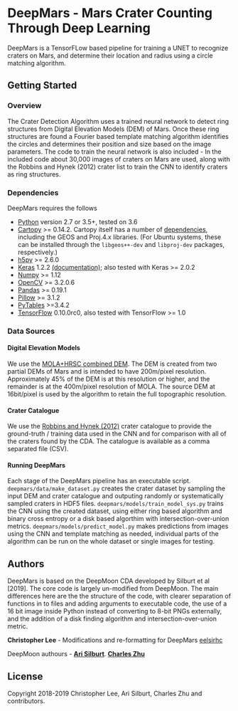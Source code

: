 # DeepMars - Mars Crater Counting Through Deep Learning

DeepMars is a TensorFLow based pipeline for training a UNET to recognize craters
on Mars, and determine their location and radius using a circle matching algorithm.

## Getting Started

### Overview

The Crater Detection Algorithm uses a trained neural network to detect ring structures from Digital Elevation Models (DEM) of Mars. Once these ring structures are found a Fourier based template matching algorithm identifies the circles and determines their position and size based on the image parameters. The code to train the neural network is also included - In the included code about 30,000 images of craters on Mars are used, along with the Robbins and Hynek (2012) crater list to train the CNN to identify craters as ring structures.

### Dependencies

DeepMars requires the follows

- [Python](https://www.python.org/) version 2.7 or 3.5+, tested on 3.6
- [Cartopy](http://scitools.org.uk/cartopy/) >= 0.14.2.  Cartopy itself has a
number of [dependencies](http://scitools.org.uk/cartopy/docs/latest/installing.html#installing),
including the GEOS and Proj.4.x libraries.  (For Ubuntu systems, these can be
installed through the `libgeos++-dev` and `libproj-dev` packages,
respectively.)
- [h5py](http://www.h5py.org/) >= 2.6.0
- [Keras](https://keras.io/) 1.2.2 [(documentation)](https://faroit.github.io/keras-docs/1.2.2/);
  also tested with Keras >= 2.0.2
- [Numpy](http://www.numpy.org/) >= 1.12
- [OpenCV](https://pypi.python.org/pypi/opencv-python) >= 3.2.0.6
- [Pandas](https://pandas.pydata.org/) >= 0.19.1
- [Pillow](https://python-pillow.org/) >= 3.1.2
- [PyTables](http://www.pytables.org/) >=3.4.2
- [TensorFlow](https://www.tensorflow.org/) 0.10.0rc0, also tested with
  TensorFlow >= 1.0

### Data Sources

#### Digital Elevation Models

We use the [MOLA+HRSC combined DEM][molahrsc]. The DEM is created from two partial DEMs of Mars and is intended to have 200m/pixel resolution. Approximately 45% of the DEM is at this resolution or higher, and the remainder is at the 400m/pixel resolution of MOLA. The source DEM at 16bit/pixel is used by the algorithm to retain the full topographic resolution. 


#### Crater Catalogue

We use the [Robbins and Hynek (2012)][robbins] crater catalogue to provide the ground-truth / training data used in the CNN and for comparison with all of the craters found by the CDA. The catalogue is available as a comma separated file (CSV). 

#### Running DeepMars

Each stage of the DeepMars pipeline has an executable script. `deepmars/data/make_dataset.py` creates the crater dataset by sampling the input DEM and crater catalogue and outputing randomly or systematically sampled craters in HDF5 files. `deepmars/models/train_model_sys.py` trains the CNN using the created dataset, using either ring based algorithm and binary cross entropy or a disk based algorthim with intersection-over-union metrics. `deepmars/models/predict_model.py` makes predictions from images using the CNN and template matching as needed, individual parts of the algorithm can be run on the whole dataset or single images for testing.

## Authors

DeepMars is based on the DeepMoon CDA developed by Silburt et al [2019]. The core code is largely un-modified from DeepMoon. The main differences here are the the structure of the code, with clearer separation of functions in to files and adding arguments to executable code, the use of a 16 bit image inside Python instead of converting to 8-bit PNGs externally, and the addition of a disk finding algorithm and intersection-over-union metric.

**Christopher Lee** - Modifications and re-formatting for DeepMars [eelsirhc](https://github.com/eelsirhc)

DeepMoon authours - [**Ari Silburt**](https://github.com/silburt). [**Charles Zhu**](https://github.com/cczhu)


## License

Copyright 2018-2019 Christopher Lee, Ari Silburt, Charles Zhu and contributors.

[molahrsc]: https://astrogeology.usgs.gov/search/map/Mars/Topography/HRSC_MOLA_Blend/Mars_HRSC_MOLA_BlendDEM_Global_200mp_v2
[robbins]: https://astrogeology.usgs.gov/search/map/Mars/Research/Craters/RobbinsCraterDatabase_20120821
